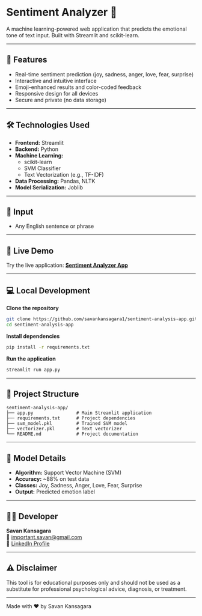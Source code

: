 # Sentiment Analyzer 💬

A machine learning-powered web application that predicts the emotional tone of text input. Built with Streamlit and scikit-learn.

---

## 🌟 Features

- Real-time sentiment prediction (joy, sadness, anger, love, fear, surprise)
- Interactive and intuitive interface
- Emoji-enhanced results and color-coded feedback
- Responsive design for all devices
- Secure and private (no data storage)

---

## 🛠️ Technologies Used

- **Frontend:** Streamlit
- **Backend:** Python
- **Machine Learning:**  
  - scikit-learn  
  - SVM Classifier  
  - Text Vectorization (e.g., TF-IDF)
- **Data Processing:** Pandas, NLTK
- **Model Serialization:** Joblib

---

## 📝 Input

- Any English sentence or phrase

---

## 🚀 Live Demo

Try the live application: **[Sentiment Analyzer App](https://sentimentchecker.streamlit.app/)**

---

## 💻 Local Development

**Clone the repository**
```sh
git clone https://github.com/savankansagara1/sentiment-analysis-app.git
cd sentiment-analysis-app
```

**Install dependencies**
```sh
pip install -r requirements.txt
```

**Run the application**
```sh
streamlit run app.py
```

---

## 📁 Project Structure

```
sentiment-analysis-app/
├── app.py                # Main Streamlit application
├── requirements.txt      # Project dependencies
├── svm_model.pkl         # Trained SVM model
├── vectorizer.pkl        # Text vectorizer
└── README.md             # Project documentation
```

---

## 🔑 Model Details

- **Algorithm:** Support Vector Machine (SVM)
- **Accuracy:** ~88% on test data
- **Classes:** Joy, Sadness, Anger, Love, Fear, Surprise
- **Output:** Predicted emotion label

---

## 👨‍💻 Developer

**Savan Kansagara**  
📧 important.savan@gmail.com  
💼 [LinkedIn Profile](https://www.linkedin.com/in/savan-kansagara/)

---

## ⚠️ Disclaimer

This tool is for educational purposes only and should not be used as a substitute for professional psychological advice, diagnosis, or treatment.

---

Made with ❤️ by Savan Kansagara
